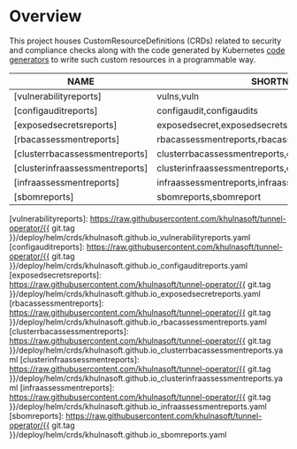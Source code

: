 # Overview

This project houses CustomResourceDefinitions (CRDs) related to security and compliance checks along with the code
generated by Kubernetes [code generators][k8s-code-generator] to write such custom resources in a programmable way.

| NAME                          | SHORTNAMES                                              | APIGROUP               | NAMESPACED | KIND                                                             |
|-------------------------------|---------------------------------------------------------|------------------------|------------|------------------------------------------------------------------|
| [vulnerabilityreports]        | vulns,vuln                                              | khulnasoft.github.io | true       | [VulnerabilityReport](./vulnerability-report.md)                 |
| [configauditreports]          | configaudit,configaudits                                | khulnasoft.github.io | true       | [ConfigAuditReport](./configaudit-report.md)                     |
| [exposedsecretsreports]       | exposedsecret,exposedsecrets                            | khulnasoft.github.io | true       | [ExposedSecretReport](./exposedsecret-report.md)                 |
| [rbacassessmentreports]       | rbacassessmentreports,rbacassessmentreport              | khulnasoft.github.io | true       | [RbacAssessmentReport](./rbacassessment-report.md)               |
| [clusterrbacassessmentreports] |clusterrbacassessmentreports,clusterrbacassessmentreport | khulnasoft.github.io | true       | [ClusterRbacAssessmentReport](./clusterrbacassessment-report.md) |
| [clusterinfraassessmentreports]|clusterinfraassessmentreports,clusterinfraassessmentreport | khulnasoft.github.io | true       | [ClusterInfraAssessmentReport](./clusterrbacassessment-report.md) |
| [infraassessmentreports]       |infraassessmentreports,infraassessmentreport | khulnasoft.github.io | true       | [InfraAssessmentReport](./clusterrbacassessment-report.md) |
| [sbomreports]       |sbomreports,sbomreport | khulnasoft.github.io | true       | [SbomReport](./sbom-report.md) |

[k8s-code-generator]: https://github.com/kubernetes/code-generator

[vulnerabilityreports]: https://raw.githubusercontent.com/khulnasoft/tunnel-operator/{{ git.tag }}/deploy/helm/crds/khulnasoft.github.io_vulnerabilityreports.yaml
[configauditreports]: https://raw.githubusercontent.com/khulnasoft/tunnel-operator/{{ git.tag }}/deploy/helm/crds/khulnasoft.github.io_configauditreports.yaml
[exposedsecretsreports]: https://raw.githubusercontent.com/khulnasoft/tunnel-operator/{{ git.tag }}/deploy/helm/crds/khulnasoft.github.io_exposedsecretreports.yaml
[rbacassessmentreports]: https://raw.githubusercontent.com/khulnasoft/tunnel-operator/{{ git.tag }}/deploy/helm/crds/khulnasoft.github.io_rbacassessmentreports.yaml
[clusterrbacassessmentreports]: https://raw.githubusercontent.com/khulnasoft/tunnel-operator/{{ git.tag }}/deploy/helm/crds/khulnasoft.github.io_clusterrbacassessmentreports.yaml
[clusterinfraassessmentreports]: https://raw.githubusercontent.com/khulnasoft/tunnel-operator/{{ git.tag }}/deploy/helm/crds/khulnasoft.github.io_clusterinfraassessmentreports.yaml
[infraassessmentreports]: https://raw.githubusercontent.com/khulnasoft/tunnel-operator/{{ git.tag }}/deploy/helm/crds/khulnasoft.github.io_infraassessmentreports.yaml
[sbomreports]: https://raw.githubusercontent.com/khulnasoft/tunnel-operator/{{ git.tag }}/deploy/helm/crds/khulnasoft.github.io_sbomreports.yaml
